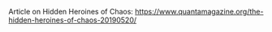 Article on Hidden Heroines of Chaos: https://www.quantamagazine.org/the-hidden-heroines-of-chaos-20190520/
